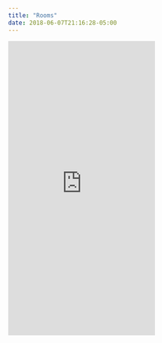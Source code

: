 ```yaml
---
title: "Rooms"
date: 2018-06-07T21:16:28-05:00
---
```

<iframe src="https://www.google.com/calendar/embed?showTitle=0&amp;height=600&amp;wkst=1&amp;bgcolor=%23FFFFFF&amp;src=vladgh.com_ei17abjpptidaoackvlf2i9tpk%40group.calendar.google.com&amp;color=%231B887A&amp;src=vladgh.com_k6eh2bp3unvsqm61etbepqhqe0%40group.calendar.google.com&amp;color=%23B1440E&amp;src=vladgh.com_1hr0k4c63f996ubf4bh2s8o7f8%40group.calendar.google.com&amp;color=%2323164E&amp;ctz=America%2FChicago" height="600" frameborder="0" scrolling="no"></iframe>
